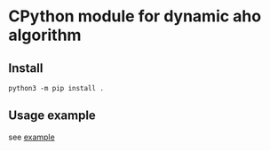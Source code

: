 # CPython module for dynamic aho algorithm

## Install
`python3 -m pip install .`

## Usage example
see [example](example.py)
